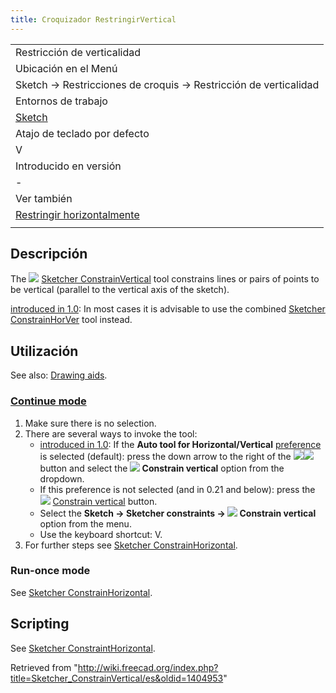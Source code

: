 ```yaml
---
title: Croquizador RestringirVertical
---
```

|  |
| --- |
| Restricción de verticalidad |
| Ubicación en el Menú |
| Sketch → Restricciones de croquis → Restricción de verticalidad |
| Entornos de trabajo |
| [Sketch](/Sketcher_Workbench/es "Sketcher Workbench/es") |
| Atajo de teclado por defecto |
| V |
| Introducido en versión |
| - |
| Ver también |
| [Restringir horizontalmente](/Sketcher_ConstrainHorizontal/es "Sketcher ConstrainHorizontal/es") |
|  |

## Descripción

The ![](/images/Sketcher_ConstrainVertical.svg) [Sketcher ConstrainVertical](/Sketcher_ConstrainVertical "Sketcher ConstrainVertical") tool constrains lines or pairs of points to be vertical (parallel to the vertical axis of the sketch).

[introduced in 1.0](/Release_notes_1.0 "Release notes 1.0"): In most cases it is advisable to use the combined [Sketcher ConstrainHorVer](/Sketcher_ConstrainHorVer "Sketcher ConstrainHorVer") tool instead.

## Utilización

See also: [Drawing aids](/Sketcher_Workbench#Drawing_aids "Sketcher Workbench").

### [Continue mode](/Sketcher_Workbench#Continue_modes "Sketcher Workbench")

1. Make sure there is no selection.
2. There are several ways to invoke the tool:
   * [introduced in 1.0](/Release_notes_1.0 "Release notes 1.0"): If the **Auto tool for Horizontal/Vertical** [preference](/Sketcher_Preferences#General "Sketcher Preferences") is selected (default): press the down arrow to the right of the ![](/images/Sketcher_ConstrainHorVer.svg)![](/images/Toolbar_flyout_arrow.svg) button and select the **![](/images/Sketcher_ConstrainVertical.svg) Constrain vertical** option from the dropdown.
   * If this preference is not selected (and in 0.21 and below): press the ![](/images/Sketcher_ConstrainVertical.svg) [Constrain vertical](/Sketcher_ConstrainVertical "Sketcher ConstrainVertical") button.
   * Select the **Sketch → Sketcher constraints → ![](/images/Sketcher_ConstrainVertical.svg) Constrain vertical** option from the menu.
   * Use the keyboard shortcut: V.
3. For further steps see [Sketcher ConstrainHorizontal](/Sketcher_ConstrainHorizontal#Continue_mode "Sketcher ConstrainHorizontal").

### Run-once mode

See [Sketcher ConstrainHorizontal](/Sketcher_ConstrainHorizontal#Run-once_mode "Sketcher ConstrainHorizontal").

## Scripting

See [Sketcher ConstraintHorizontal](/Sketcher_ConstrainHorizontal#Scripting "Sketcher ConstrainHorizontal").

Retrieved from "<http://wiki.freecad.org/index.php?title=Sketcher_ConstrainVertical/es&oldid=1404953>"